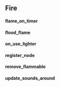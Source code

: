 Fire 
------
#### flame_on_timer
#### flood_flame
#### on_use_lighter
#### register_node
#### remove_flammable
#### update_sounds_around
